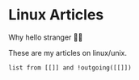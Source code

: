 # Linux Articles

Why hello stranger 👋😀

These are my articles on linux/unix.
```dataview
list from [[]] and !outgoing([[]])
```

